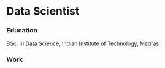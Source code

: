 # Data Scientist 

### Education 
BSc. in Data Science, Indian Institute of Technology, Madras

### Work 

